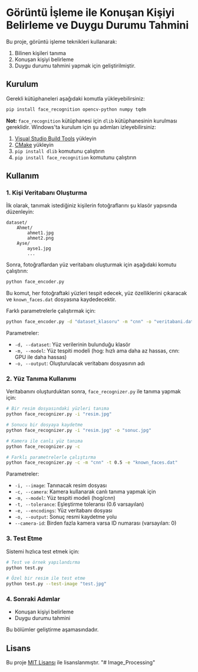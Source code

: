# Görüntü İşleme ile Konuşan Kişiyi Belirleme ve Duygu Durumu Tahmini

Bu proje, görüntü işleme teknikleri kullanarak:
1. Bilinen kişileri tanıma
2. Konuşan kişiyi belirleme
3. Duygu durumu tahmini
yapmak için geliştirilmiştir.

## Kurulum

Gerekli kütüphaneleri aşağıdaki komutla yükleyebilirsiniz:

```bash
pip install face_recognition opencv-python numpy tqdm
```

**Not:** `face_recognition` kütüphanesi için `dlib` kütüphanesinin kurulması gereklidir. Windows'ta kurulum için şu adımları izleyebilirsiniz:
1. [Visual Studio Build Tools](https://visualstudio.microsoft.com/tr/visual-cpp-build-tools/) yükleyin
2. [CMake](https://cmake.org/download/) yükleyin
3. `pip install dlib` komutunu çalıştırın
4. `pip install face_recognition` komutunu çalıştırın

## Kullanım

### 1. Kişi Veritabanı Oluşturma

İlk olarak, tanımak istediğiniz kişilerin fotoğraflarını şu klasör yapısında düzenleyin:

```
dataset/
    Ahmet/
        ahmet1.jpg
        ahmet2.png
    Ayse/
        ayse1.jpg
        ...
```

Sonra, fotoğraflardan yüz veritabanı oluşturmak için aşağıdaki komutu çalıştırın:

```bash
python face_encoder.py
```

Bu komut, her fotoğraftaki yüzleri tespit edecek, yüz özelliklerini çıkaracak ve `known_faces.dat` dosyasına kaydedecektir.

Farklı parametrelerle çalıştırmak için:

```bash
python face_encoder.py -d "dataset_klasoru" -m "cnn" -o "veritabani.dat"
```

Parametreler:
- `-d, --dataset`: Yüz verilerinin bulunduğu klasör
- `-m, --model`: Yüz tespiti modeli (hog: hızlı ama daha az hassas, cnn: GPU ile daha hassas)
- `-o, --output`: Oluşturulacak veritabanı dosyasının adı

### 2. Yüz Tanıma Kullanımı

Veritabanını oluşturduktan sonra, `face_recognizer.py` ile tanıma yapmak için:

```bash
# Bir resim dosyasındaki yüzleri tanıma
python face_recognizer.py -i "resim.jpg"

# Sonucu bir dosyaya kaydetme
python face_recognizer.py -i "resim.jpg" -o "sonuc.jpg"

# Kamera ile canlı yüz tanıma
python face_recognizer.py -c

# Farklı parametrelerle çalıştırma
python face_recognizer.py -c -m "cnn" -t 0.5 -e "known_faces.dat"
```

Parametreler:
- `-i, --image`: Tanınacak resim dosyası
- `-c, --camera`: Kamera kullanarak canlı tanıma yapmak için
- `-m, --model`: Yüz tespiti modeli (hog/cnn)
- `-t, --tolerance`: Eşleştirme toleransı (0.6 varsayılan)
- `-e, --encodings`: Yüz veritabanı dosyası
- `-o, --output`: Sonuç resmi kaydetme yolu
- `--camera-id`: Birden fazla kamera varsa ID numarası (varsayılan: 0)

### 3. Test Etme

Sistemi hızlıca test etmek için:

```bash
# Test ve örnek yapılandırma
python test.py

# Özel bir resim ile test etme
python test.py --test-image "test.jpg"
```

### 4. Sonraki Adımlar

- Konuşan kişiyi belirleme
- Duygu durumu tahmini

Bu bölümler geliştirme aşamasındadır.

## Lisans

Bu proje [MIT Lisansı](LICENSE) ile lisanslanmıştır. "# Image_Processing" 
